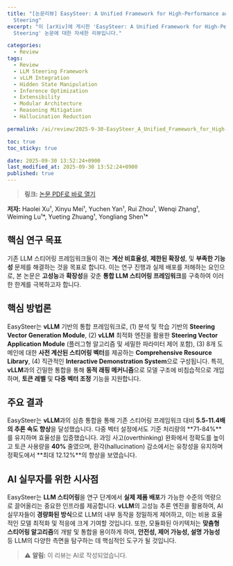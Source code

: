 ```yaml
---
title: "[논문리뷰] EasySteer: A Unified Framework for High-Performance and Extensible LLM
  Steering"
excerpt: "이 [arXiv]에 게시한 'EasySteer: A Unified Framework for High-Performance and Extensible LLM
  Steering' 논문에 대한 자세한 리뷰입니다."

categories:
  - Review
tags:
  - Review
  - LLM Steering Framework
  - vLLM Integration
  - Hidden State Manipulation
  - Inference Optimization
  - Extensibility
  - Modular Architecture
  - Reasoning Mitigation
  - Hallucination Reduction

permalink: /ai/review/2025-9-30-EasySteer_A_Unified_Framework_for_High-Performance_and_Extensible_LLM_Steering/

toc: true
toc_sticky: true

date: 2025-09-30 13:52:24+0900
last_modified_at: 2025-09-30 13:52:24+0900
published: true
---
```

> **링크:** [논문 PDF로 바로 열기](https://arxiv.org/abs/2509.25175)

**저자:** Haolei Xu¹, Xinyu Mei¹, Yuchen Yan¹, Rui Zhou¹, Wenqi Zhang¹, Weiming Lu¹*, Yueting Zhuang¹, Yongliang Shen¹*



## 핵심 연구 목표
기존 LLM 스티어링 프레임워크들이 겪는 **계산 비효율성**, **제한된 확장성**, 및 **부족한 기능성** 문제를 해결하는 것을 목표로 합니다. 이는 연구 진행과 실제 배포를 저해하는 요인으로, 본 논문은 **고성능**과 **확장성**을 갖춘 **통합 LLM 스티어링 프레임워크**를 구축하여 이러한 한계를 극복하고자 합니다.

## 핵심 방법론
EasySteer는 **vLLM** 기반의 통합 프레임워크로, (1) 분석 및 학습 기반의 **Steering Vector Generation Module**, (2) **vLLM** 최적화 엔진을 활용한 **Steering Vector Application Module** (플러그형 알고리즘 및 세밀한 파라미터 제어 포함), (3) 8개 도메인에 대한 **사전 계산된 스티어링 벡터**를 제공하는 **Comprehensive Resource Library**, (4) 직관적인 **Interactive Demonstration System**으로 구성됩니다. 특히, **vLLM**과의 긴밀한 통합을 통해 **동적 래핑 메커니즘**으로 모델 구조에 비침습적으로 개입하며, **토큰 레벨** 및 **다중 벡터 조정** 기능을 지원합니다.

## 주요 결과
EasySteer는 **vLLM**과의 심층 통합을 통해 기존 스티어링 프레임워크 대비 **5.5-11.4배의 추론 속도 향상**을 달성했습니다. 다중 벡터 설정에서도 기준 처리량의 **71-84%**를 유지하며 효율성을 입증했습니다. 과잉 사고(overthinking) 완화에서 정확도를 높이고 토큰 사용량을 **40%** 줄였으며, 환각(hallucination) 감소에서는 유창성을 유지하며 정확도에서 **최대 12.12%**의 향상을 보였습니다.

## AI 실무자를 위한 시사점
EasySteer는 **LLM 스티어링**을 연구 단계에서 **실제 제품 배포**가 가능한 수준의 역량으로 끌어올리는 중요한 인프라를 제공합니다. **vLLM**의 고성능 추론 엔진을 활용하여, AI 실무자들이 **경량화된 방식**으로 LLM의 내부 동작을 정밀하게 제어하고, 이는 비용 효율적인 모델 최적화 및 적응에 크게 기여할 것입니다. 또한, 모듈화된 아키텍처는 **맞춤형 스티어링 알고리즘**의 개발 및 통합을 용이하게 하여, **안전성, 제어 가능성, 설명 가능성** 등 LLM의 다양한 측면을 탐구하는 데 핵심적인 도구가 될 것입니다.

> ⚠️ **알림:** 이 리뷰는 AI로 작성되었습니다.
